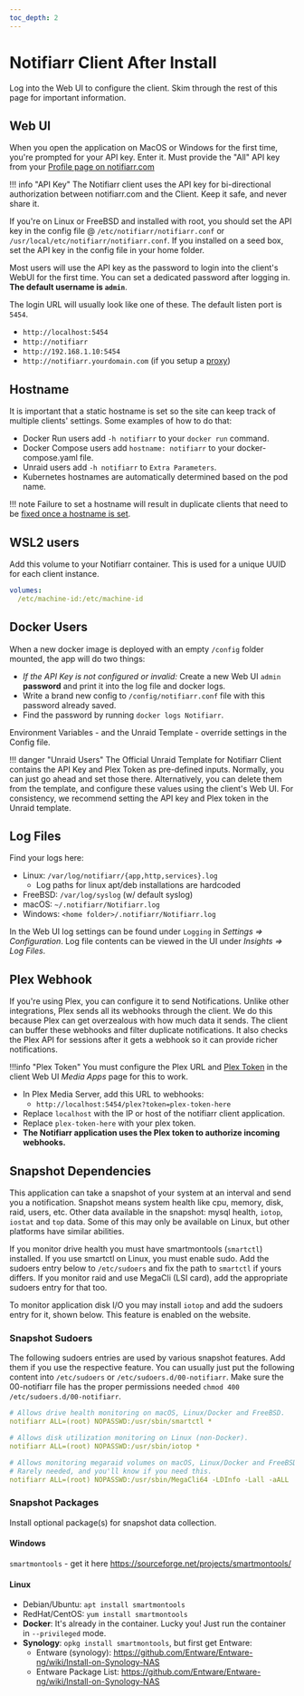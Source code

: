```yaml
---
toc_depth: 2
---
```


# Notifiarr Client After Install

Log into the Web UI to configure the client. Skim through the rest of this page for important information.

## Web UI

When you open the application on MacOS or Windows for the first time, you're
prompted for your API key. Enter it. Must provide the "All" API key from your
[Profile page on notifiarr.com](https://notifiarr.com/user.php?page=profile)

!!! info "API Key"
    The Notifiarr client uses the API key for bi-directional authorization between notifiarr.com and the Client. Keep it safe, and never share it.

If you're on Linux or FreeBSD and installed with root, you should set the API
key in the config file @ `/etc/notifiarr/notifiarr.conf` or
`/usr/local/etc/notifiarr/notifiarr.conf`. If you installed on a seed box, set
the API key in the config file in your home folder.

Most users will use the API key as the password to login into the client's WebUI for
the first time. You can set a dedicated password after logging in.
**The default username is `admin`**.

The login URL will usually look like one of these. The default listen port is `5454`.

- `http://localhost:5454`
- `http://notifiarr`
- `http://192.168.1.10:5454`
- `http://notifiarr.yourdomain.com` (if you setup a [proxy](reverseProxy.md))

## Hostname

It is important that a static hostname is set so the site can keep track of multiple clients' settings.
Some examples of how to do that:

- Docker Run users add `-h notifiarr` to your `docker run` command.
- Docker Compose users add `hostname: notifiarr` to your docker-compose.yaml file.
- Unraid users add `-h notifiarr` to `Extra Parameters`.
- Kubernetes hostnames are automatically determined based on the pod name.

!!! note
    Failure to set a hostname will result in duplicate clients that need to be
    [fixed once a hostname is set](../../pages/website/clientConfig.md#resolving-duplicate-clients).

## WSL2 users

Add this volume to your Notifiarr container. This is used for a unique UUID for each client instance.

```yaml
volumes:
  /etc/machine-id:/etc/machine-id
```

## Docker Users

When a new docker image is deployed with an empty `/config` folder mounted, the app will do two things:

- *If the API Key is not configured or invalid:* Create a new Web UI `admin` **password** and print it into the log file and docker logs.
- Write a brand new config to `/config/notifiarr.conf` file with this password already saved.
- Find the password by running `docker logs Notifiarr`.

Environment Variables - and the Unraid Template - override settings in the Config file.

!!! danger "Unraid Users"
    The Official Unraid Template for Notifiarr Client contains the API Key and Plex Token as pre-defined inputs.
    Normally, you can just go ahead and set those there. Alternatively, you can delete them from the template, and
    configure these values using the client's Web UI. For consistency, we recommend setting the API key and Plex token
    in the Unraid template.

## Log Files

Find your logs here:

- Linux: `/var/log/notifiarr/{app,http,services}.log`
  - Log paths for linux apt/deb installations are hardcoded
- FreeBSD: `/var/log/syslog` (w/ default syslog)
- macOS: `~/.notifiarr/Notifiarr.log`
- Windows: `<home folder>/.notifiarr/Notifiarr.log`

In the Web UI log settings can be found under `Logging` in *Settings => Configuration*.
Log file contents can be viewed in the UI under *Insights => Log Files*.

## Plex Webhook

If you're using Plex, you can configure it to send Notifications. Unlike other integrations, Plex
sends all its webhooks through the client. We do this because Plex can get overzealous with how
much data it sends. The client can buffer these webhooks and filter duplicate notifications.
It also checks the Plex API for sessions after it gets a webhook so it can provide richer notifications.

!!!info "Plex Token"
    You must configure the Plex URL and
    [Plex Token](https://support.plex.tv/articles/204059436-finding-an-authentication-token-x-plex-token/)
    in the client Web UI *Media Apps* page for this to work.

- In Plex Media Server, add this URL to webhooks:
  - `http://localhost:5454/plex?token=plex-token-here`
- Replace `localhost` with the IP or host of the notifiarr client application.
- Replace `plex-token-here` with your plex token.
- **The Notifiarr application uses the Plex token to authorize incoming webhooks.**

## Snapshot Dependencies

This application can take a snapshot of your system at an interval and send
you a notification. Snapshot means system health like cpu, memory, disk, raid, users, etc.
Other data available in the snapshot: mysql health, `iotop`, `iostat` and `top` data.
Some of this may only be available on Linux, but other platforms have similar abilities.

If you monitor drive health you must have smartmontools (`smartctl`) installed.
If you use smartctl on Linux, you must enable sudo. Add the sudoers entry below to
`/etc/sudoers` and fix the path to `smartctl` if yours differs. If you monitor
raid and use MegaCli (LSI card), add the appropriate sudoers entry for that too.

To monitor application disk I/O you may install `iotop` and add the sudoers entry
for it, shown below. This feature is enabled on the website.

### Snapshot Sudoers

The following sudoers entries are used by various snapshot features. Add them if you use the respective feature.
You can usually just put the following content into `/etc/sudoers` or `/etc/sudoers.d/00-notifiarr`.
Make sure the 00-notifiarr file has the proper permissions needed `chmod 400 /etc/sudoers.d/00-notifiarr`.

```yml
# Allows drive health monitoring on macOS, Linux/Docker and FreeBSD.
notifiarr ALL=(root) NOPASSWD:/usr/sbin/smartctl *

# Allows disk utilization monitoring on Linux (non-Docker).
notifiarr ALL=(root) NOPASSWD:/usr/sbin/iotop *

# Allows monitoring megaraid volumes on macOS, Linux/Docker and FreeBSD.
# Rarely needed, and you'll know if you need this.
notifiarr ALL=(root) NOPASSWD:/usr/sbin/MegaCli64 -LDInfo -Lall -aALL
```

### Snapshot Packages

Install optional package(s) for snapshot data collection.

#### Windows

 `smartmontools` - get it here <https://sourceforge.net/projects/smartmontools/>

#### Linux

- Debian/Ubuntu: `apt install smartmontools`
- RedHat/CentOS: `yum install smartmontools`
- **Docker**:    It's already in the container. Lucky you! Just run the container in `--privileged` mode.
- **Synology**: `opkg install smartmontools`, but first get Entware:
  - Entware (synology):  <https://github.com/Entware/Entware-ng/wiki/Install-on-Synology-NAS>
  - Entware Package List:  <https://github.com/Entware/Entware-ng/wiki/Install-on-Synology-NAS>
